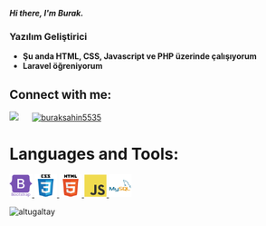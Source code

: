 **_Hi there, I'm Burak._**


<h3><div align="left"><p>Yazılım Geliştirici</p> </div></h3>
<ul>
  <strong><li>Şu anda HTML, CSS, Javascript ve PHP üzerinde çalışıyorum</li></strong>
  <strong><li>Laravel öğreniyorum</li></strong>
</ul>

## Connect with me:
<a href="https://www.linkedin.com/in/buraksahinturk/" rel="nofollow"><img width="40" src="https://camo.githubusercontent.com/f2fe6aaa8f2d385a9a5c68fabea2ef9ee8b0e505611cf9bf5d4689fcdc5669ac/68747470733a2f2f756e706b672e636f6d2f73696d706c652d69636f6e734076342f69636f6e732f6c696e6b6564696e2e737667" align="left" data-canonical-src="https://unpkg.com/simple-icons@v4/icons/linkedin.svg" style="max-width: 100%;"></a>

<a href="https://www.hackerrank.com/buraksahin5535" rel="nofollow"><img align="center" src="https://raw.githubusercontent.com/rahuldkjain/github-profile-readme-generator/master/src/images/icons/Social/hackerrank.svg" alt="buraksahin5535" height="40" width="40" style="max-width: 100%;"></a>

# Languages and Tools:
  
<p align="left" dir="auto"> <a href="https://getbootstrap.com" rel="nofollow"> <img src="https://raw.githubusercontent.com/devicons/devicon/master/icons/bootstrap/bootstrap-plain-wordmark.svg" alt="bootstrap" width="40" height="40" style="max-width: 100%;"> </a> <a href="https://www.cprogramming.com/" rel="nofollow"> <a href="https://www.w3schools.com/css/" rel="nofollow"> <img src="https://raw.githubusercontent.com/devicons/devicon/master/icons/css3/css3-original-wordmark.svg" alt="css3" width="40" height="40" style="max-width: 100%;"> </a> <a href="https://www.w3.org/html/" rel="nofollow"> <img src="https://raw.githubusercontent.com/devicons/devicon/master/icons/html5/html5-original-wordmark.svg" alt="html5" width="40" height="40" style="max-width: 100%;"> </a> <a href="https://developer.mozilla.org/en-US/docs/Web/JavaScript" rel="nofollow"> <img src="https://raw.githubusercontent.com/devicons/devicon/master/icons/javascript/javascript-original.svg" alt="javascript" width="40" height="40" style="max-width: 100%;"> </a> <a href="https://www.mysql.com/" rel="nofollow"> <img src="https://raw.githubusercontent.com/devicons/devicon/master/icons/mysql/mysql-original-wordmark.svg" alt="mysql" width="40" height="40" style="max-width: 100%;"> </a> </p>

<a target="_blank" rel="noopener noreferrer" href="https://camo.githubusercontent.com/3457f74a531eabef6427d01369ed057d69a5a72bb922e0e33aca38929e7c78b6/68747470733a2f2f6769746875622d726561646d652d73746174732e76657263656c2e6170702f6170692f746f702d6c616e67733f757365726e616d653d616c747567616c7461792673686f775f69636f6e733d74727565266c6f63616c653d656e266c61796f75743d636f6d70616374"><img align="left" src="https://camo.githubusercontent.com/3457f74a531eabef6427d01369ed057d69a5a72bb922e0e33aca38929e7c78b6/68747470733a2f2f6769746875622d726561646d652d73746174732e76657263656c2e6170702f6170692f746f702d6c616e67733f757365726e616d653d616c747567616c7461792673686f775f69636f6e733d74727565266c6f63616c653d656e266c61796f75743d636f6d70616374" alt="altugaltay" data-canonical-src="https://github-readme-stats.vercel.app/api/top-langs?username=altugaltay&amp;show_icons=true&amp;locale=en&amp;layout=compact" style="max-width: 100%;"></a>

